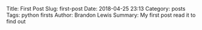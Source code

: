 Title: First Post
Slug: first-post
Date: 2018-04-25 23:13
Category: posts
Tags: python firsts
Author: Brandon Lewis
Summary: My first post read it to find out